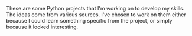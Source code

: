 These are some Python projects that I'm working on to develop my skills. The ideas come from various sources. I've chosen to work on them either because I could learn something specific from the project, or simply because it looked interesting. 
